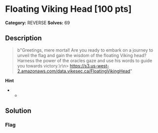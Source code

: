 # Floating Viking Head [100 pts]

**Category:** REVERSE
**Solves:** 69

## Description
>b"Greetings, mere mortal! Are you ready to embark on a journey to unveil the flag and gain the wisdom of the floating Viking head? Harness the power of the oracles gaze and use his words to guide you towards victory.\r\n> https://s3.us-west-2.amazonaws.com/data.vikesec.ca/FloatingVikingHead"

**Hint**
* -

## Solution

### Flag

